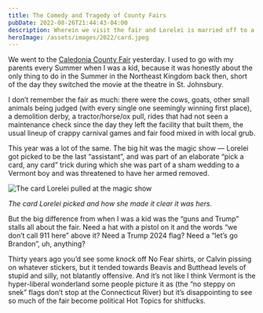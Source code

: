 ```yaml
---
title: The Comedy and Tragedy of County Fairs
pubDate: 2022-08-26T21:44:43-04:00
description: Wherein we visit the fair and Lorelei is married off to a Vermont boy.
heroImage: /assets/images/2022/card.jpeg
---
```


We went to the [Caledonia County Fair](https://caledoniacountyfair.com) yesterday. I used to go with my parents every Summer when I was a kid, because it was honestly about the only thing to do in the Summer in the Northeast Kingdom back then, short of the day they switched the movie at the theatre in St. Johnsbury.

I don’t remember the fair as much: there were the cows, goats, other small animals being judged (with every single one seemingly winning first place), a demolition derby, a tractor/horse/ox pull, rides that had not seen a maintenance check since the day they left the facility that built them, the usual lineup of crappy carnival games and fair food mixed in with local grub. 

This year was a lot of the same. The big hit was the magic show — Lorelei got picked to be the last “assistant”, and was part of an elaborate “pick a card, any card” trick during which she was part of a sham wedding to a Vermont boy and was threatened to have her armed removed.

![The card Lorelei pulled at the magic show](/assets/images/2022/card.jpeg)

_The card Lorelei picked and how she made it clear it was hers._

But the big difference from when I was a kid was the “guns and Trump” stalls all about the fair. Need a hat with a pistol on it and the words “we don’t call 911 here” above it? Need a Trump 2024 flag? Need a “let’s go Brandon”, uh, anything?

Thirty years ago you’d see some knock off No Fear shirts, or Calvin pissing on whatever stickers, but it tended towards Beavis and Butthead levels of stupid and silly, not blatantly offensive. And it’s not like I think Vermont is the hyper-liberal wonderland some people picture it as (the “no steppy on snek” flags don’t stop at the Connecticut River) but it’s disappointing to see so much of the fair become political Hot Topics for shitfucks.